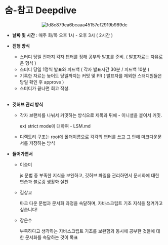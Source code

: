 # 숨-참고 Deepdive

<div align='center'>
  
![fd8c879ea6bcaaa45157ef2919b989dc](https://github.com/codestates-fairyCompany/Modern-JavaScript-Deepdive/assets/107452022/0964b639-fdee-4073-9ced-b946fe808767)

</div>

- **날짜 및 시간** : 매주 화/목 오후 1시 - 오후 3시 ( 2시간 )
  <br/>
- **진행 방식**
    - 스터디 당일 전까지 각자 챕터를 정해 공부와 발표를 준비. ( 발표자료는 자유로운 형식 )
    - 스터디 당일 1명씩 발표와 피드백 ( 각자 발표시간 30분 / 피드백 10분 )
    - 기록한 자료는 늦어도 당일까지는 커밋 및 PR ( 발표자를 제외한 스터디원들은 당일 확인 후 approve )
    - 스터디가 끝나면 회고 작성.
  <br/>
- **깃허브 관리 방식**
    - 각자 브랜치를 나눠서 커밋하는 방식으로 제목과 뒤에 - 이니셜을 붙여서 커밋.
        
        ex) strict mode에 대하여 - LSM.md
        
    - 디렉토리 구조는 root에 폴더이름으로 각각의 챕터를 쓰고 그 안에 마크다운문서를 저장하는 방식

- **들어가면서**
    - 이승미
        
        js 문법 중 부족한 지식을 보완하고, 깃허브 파일을 관리하면서 문서화에 대한 연습과 블로깅 생활화 실천
        
    - 김상교
        
        마크 다운 문법과 문서화 과정을 숙달하며, 자바스크립트 기초 지식을 챙겨가고 싶습니다!  
        
    - 장은수
        
        부족하다고 생각하는 자바스크립트 기초를 보완함과 동시에 공부한 것들에 대한 문서화를 숙달하는 것이 목표
